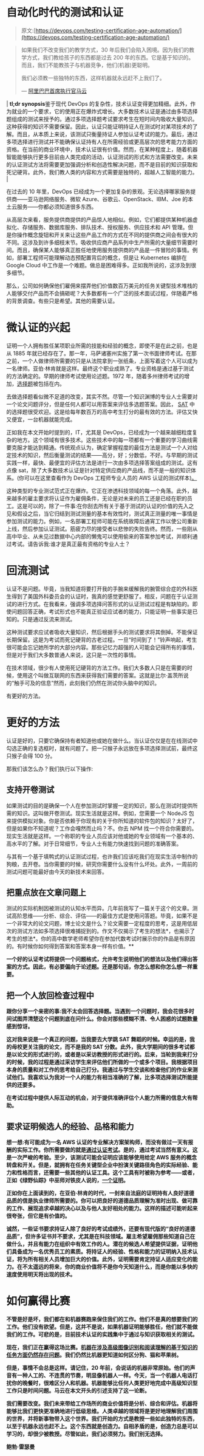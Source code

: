 # 自动化时代的测试和认证

> 原文:[https://devops.com/testing-certification-age-automation/](https://devops.com/testing-certification-age-automation/)

> 如果我们不改变我们的教学方式，30 年后我们会陷入困境。因为我们的教学方式，我们教给孩子的东西都是过去 200 年的东西。它是基于知识的。而且，我们不能教孩子与机器竞争，他们(机器)更聪明。
> 
> 我们必须教一些独特的东西，这样机器就永远赶不上我们了。
> 
> — [阿里巴巴首席执行官马云](https://www.youtube.com/watch?v=pahnlwG0_18)

| **tl;dr synopsis**鉴于现代 DevOps 的复杂性，技术认证变得更加精细。此外，作为就业的一个要求，它的使用正在爆炸式增长。大多数技术认证是通过由多项选择题组成的测试来授予的。通过多项选择题考试要求考生在短时间内吸收大量知识。这种获得的知识不需要保留。因此，认证只能证明持证人在测试时对某项技术的了解。而且，从本质上来说，该测试只衡量持证人参加认证考试的能力。最后，通过多项选择进行测试并不能确保认证持有人在所需经验或更高层次的思考能力方面的资格。在当前的商业环境中，技术认证很有价值。然而，在某种程度上，随着机器智能能够执行更多目前由人类完成的活动，认证测试的形式和方法需要改变。未来的认证测试方法将需要更加强调分析和创造性解决问题，而不是目前的知识获取和死记硬背。此外，我们教人类的内容和方式需要是独特的，超越人工智能的能力。 |

在过去的 10 年里，DevOps 已经成为一个更加复杂的景观。无论选择哪家服务提供商——亚马逊网络服务、微软 Azure、谷歌云、OpenStack、IBM、Joe 的本土云服务——你都必须知道很多东西。

从高层次来看，服务提供商提供的产品惊人地相似。例如，它们都提供某种机器虚拟化、存储服务、数据库服务、排队技术、授权服务、供应技术和 API 管理。但是你操作概念旋钮和开关来让这些产品工作的方式在不同的提供商之间会有很大的不同。这涉及到许多细枝末节。吸收供应商产品系列中生产所需的大量细节需要时间。而且，确保某人能够真正胜任地使用服务提供商的产品是一件冒险的事情。例如，部署工程师可能理解动态预配置背后的概念，但是让 Kubernetes 编排在 Google Cloud 中工作是一个难题。做总是困难得多。正如我所说的，这涉及到很多细节。

那么，公司如何确保他们雇佣来摆弄他们价值数百万美元的任务关键型技术堆栈的人能够交付产品而不会搞砸呢？大多数都有一个广泛的技术面试过程，伴随着严格的背景调查。有些只是希望。其他的需要认证。

# 微认证的兴起

证明一个人拥有胜任某项职业所需的技能和经验的概念，即使不是在此之前，也是从 1885 年就已经存在了。那一年，马萨诸塞州实施了第一次书面律师考试。在那之前，一个人做律师所需要的只是从法院拿到一张纸条，上面写着这个人可以成为一名律师。亚伯·林肯就是这样。最终这个职业成熟了。专业资格是通过基于测试的方法确定的。早期的律师考试使用论述题。1972 年，随着多州律师考试的增加，[选择题](https://magoosh.com/bar-exam/4-mbe-sample-questions/)被包括在内。

去做选择题看似微不足道的改变，其实不然。尽管一个知识渊博的专业人士需要对一个论文问题评分，但是任何人都可以用答案来评估多选题答案。因此， [SAT](https://www.princetonreview.com/college/sat-information) 中的选择题很受欢迎。这是给每年数百万的高中考生打分的最有效的方法。评估又快又便宜，一台机器就能完成。

正如我在本文开始时提到的，IT，尤其是 DevOps，已经成为一个越来越细粒度复杂的地方。这个领域有很多技术。这些技术中的每一项都有一个重要的学习曲线需要克服才能达到精通。传统观点认为，确定掌握程度的最佳方法是测试一个人对给定技术的知识，然后衡量测试的结果——高分，好；分数低，不好。与早期的测试实践一样，最快、最便宜的评估方法是进行一次由多项选择答案组成的测试。这有点像 sat，除了大多数技术认证是针对特定供应商的产品线，而不是一般的知识体系。(你可以在这里查看作为 DevOps 工程师专业人员的 AWS 认证的测试样本[)。](https://d0.awsstatic.com/training-and-certification/docs/AWS_certified_DevOps_Engineer_Professional_SampleExam.pdf)

这种类型的专业测试范式正在爆炸。它正在渗透科技领域的每一个角落。此外，越来越多的雇主要求将认证作为雇佣条件，无论是对未来的员工还是已经在职的员工。这是可以的，除了一件事:在你刮去所有关于基于测试的认证的价值的先入之见和假设之后，当它归结到测试测量的基本有效性时，测试真正测量的唯一事情是参加测试的能力。例如，一名部署工程师可能在系统故障后通宵工作以使公司重新上线，然后参加认证测试。筋疲力尽的接受者以悲惨的失败告终。然而，一些刚从高中毕业、从未见过数据中心内部的懒鬼可以使用偷来的答案参加考试，并顺利通过考试。请告诉我:谁才是真正最有资格的专业人士？

# 回流测试

认证不是问题。毕竟，当我知道将要打开我的手腕来缓解我的腕管综合症的外科医生得到了美国外科委员会的认证时，我真的感觉更舒服了。相反，问题在于认证测试的进行方式。在我看来，强调多项选择问答形式的认证测试过程是有缺陷的。即使问题回答正确，考试形式也不能真正验证应试者的能力，只能证明一些事实是已知的。只是通过反流来测试。

这种测试要求应试者吸收大量知识，然后根据手头的测试要求将其倒掉。不能保证长期保留。这是为考试而死记硬背的古老过程。一旦“时间到了！”铃声响起，考生很可能会忘记她所学的大部分内容。那些记忆力超强的人可能会记得所有的事情，但是对于我们大多数普通人来说，这只是一次性的事情。

在技术领域，很少有人使用死记硬背的方法工作。我们大多数人只是在需要的时候，使用这个叫做互联网的东西来获得我们需要的答案。这就是比尔·盖茨所说的“触手可及的信息”然而，此刻我们仍然在测试你头脑中的知识。

有更好的方法。

# 更好的方法

认证是好的，只要它确保持有者知道他或她在做什么。当认证仅仅是在在线测试中勾选正确的复选框时，就有问题了。把一只猴子永远放在多项选择测试前，最终这只猴子会得 100 分。

那我们该怎么办？我们执行以下操作:

## 支持开卷测试

如果测试的目的是确保一个人在参加测试时掌握一定的知识，那么在测试时提供所需的知识。这叫做开卷测试。现实生活就是这样。例如，您需要一个 NodeJS 包来提供模拟对象。你是否依赖于你现有的关于你所知道的软件包的知识？太好了，但是如果你不知道呢？工作会嘎然而止吗？不。你去 NPM 找一个符合你需要的。现实生活就是这样。一个称职的专业人员应该对他或她的专业领域有一个基本的、高水平的了解。对于日常细节，专业人士有能力快速找到问题的准确答案。

与其有一个基于填鸭式的认证测试过程，也许我们应该吃我们在现实生活中制作的狗粮，去开卷。当你需要的时候，研究你需要什么没有什么坏处。此外，一周前的测试问题可能最好由今天的新技术来回答。

## 把重点放在文章问题上

测试的实际机制因被测试的认知水平而异。几年前我写了一篇关于这个的文章。测试高阶思维——分析、综合、评估——的最佳方式是使用问答题。毕竟，如果不是一个非常大的论文问题，博士论文是什么？论文需要一定程度的思考，这是用低层次的测试方法如多项选择很难捕捉到的。作文不仅揭示了考生的想法*，也揭示了考生的想法*。你的高中数学老师希望你在参加代数考试时展示你的作品是有原因的。有时候你如何得到答案和答案本身一样有价值。**

**一个好的认证考试将提供一个问题格式，允许考生说明他们的想法以及他们得出答案的方式。因此，有必要偏向于论述题。还是那句话，你怎么想和你怎么想一样重要。**

## **把一个人放回检查过程中**

**跟你分享一个亲密的事:我不太会回答选择题。当遇到一个问题时，我会花很多时间试图弄清楚这个问题到底在问什么。你会对那些模糊不清、令人困惑的试题数量感到惊讶。**

**这对我来说是一个真正的问题，当我要去大学跳 SAT 舞蹈的时候。幸运的是，我的母校更关注我的论文，而不是我的 SAT 分数。此外，我大学期间的很多考试都是以论文的形式进行的，或者是以采访教授的形式进行的。后来，当轮到我来打分的时候，我的过程是通过采访学生来评估他们所做的一个或多个项目。我根据项目本身的质量和对工作的思考给自己打分。我通过与学生交谈和检查他们的作业来测试他们。我喜欢认为我对一个人的能力有相当准确的了解，比多项选择测试所能提供的还要多。**

**在考试过程中提供人际互动的机会，对于提供准确评估个人能力所需的信息大有帮助。**

## **要求证明候选人的经验、品格和能力**

**想一想:有可能成为一名 AWS 认证的专业解决方案架构师，而没有做过一天有报酬的实际工作。你所需要做的就是[通过认证考试](https://aws.amazon.com/certification/faqs/)。是的，通过考试当然有意义。这是一次严峻的考验。至少，该测试可能会证明应该能够使用给定 AWS 服务的概念转盘和开关。但是，就拥有在任务关键型企业中扮演关键路径角色的实际经验、能力和性格而言，还需要一些其他的认证工具。这个工具有时被称为参考——或者，正如《绿野仙踪》中巫师对铁皮人说的，[一个证明](https://www.youtube.com/watch?v=RUvrtAUscR4)。**

**正如你在上面读到的，在亚伯·林肯的时代，一封来自法庭的证明持有人良好道德品质的信是执业律师所需要的。你可以把良好的道德品质理解为准时出现、做可靠的工作、展现追求卓越的决心以及与他人友好相处的能力。这样的描述可能听起来很夸张，但它是有价值的。**

**诚然，一些证书要求持证人除了良好的考试成绩外，还要有现代版的“良好的道德品质”，但许多证书并不要求，尤其是在科技领域。雇主希望雇佣那些知道自己在做什么，并且有能力在组织中有效工作的人。潜在的候选人希望提供证据，证明他们具备成为一名优秀员工的素质。将持证人的经验、性格和能力的证明纳入技术认证，将为所有相关人员增加巨大的价值。此外，证明需要肯定持证人适应变化的能力。在不太遥远的将来，你的商业价值将不是你今天知道什么，而是你能以多快的速度使用明天将出现的技术。**

# **如何赢得比赛**

**不管是好是坏，我们都在和机器赛跑来保住我们的工作。他们不是真的想要我们的工作。他们没有欲望。但是，这并不是说，如果机器证明能够胜任，他们就不能做我们的工作。可悲的是，目前技术认证的实践集中于通过与知识获取相关的测试。**

**现在，我们正在赢得这场比赛。[机器在涉及高级图像识别和阅读理解的基于知识的任务方面仍然存在问题](https://www.wired.com/story/ai-beat-humans-at-reading-maybe-not/)。我们仍然比机器更知道如何区分狗、猫和苹果树。**

**但是，事情不会总是这样。请记住，20 年前，会说话的机器非常原始。他们的声音有一种人工的、不连贯的节奏，明显像机器人一样。今天，当一个机器人电话打扰你的晚餐时，很难区分人和机器。机器能够比任何人类更好地完成中高级知识型工作只是时间问题。马云在本文开头的引述支持了这一论断。**

**我们需要改变。我们未来带给工作场所的商业价值将是分析、综合和评估。机器将能够比我们更快更准确地进行低级思维。人类卓越的领域将是更好地理解我们周围的世界，并将新事物带入这个世界。我们开始的方式是教授一些如此独特的东西，以至于机器永远也赶不上。这个东西就是创造力。自相矛盾的是，创造力总是可以学习的，却很少被教授。尽管如此，我们必须努力。我们别无选择。**

**鲍勃·雷瑟曼**